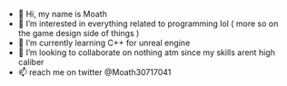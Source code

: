- 👋 Hi, my name is Moath
- 👀 I’m interested in everything related to programming lol ( more so on the game design side of things )
- 🌱 I’m currently learning C++ for unreal engine
- 💞️ I’m looking to collaborate on nothing atm since my skills arent high caliber
- 📫 reach me on twitter @Moath30717041
